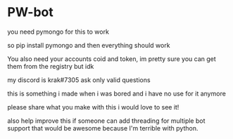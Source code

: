 # PW-bot

you need pymongo for this to work

so pip install pymongo and then everything should work

You also need your accounts coid and token, im pretty sure you can get them from the registry but idk

my discord is krak#7305 ask only valid questions

this is something i made when i was bored and i have no use for it anymore

please share what you make with this i would love to see it!

also help improve this if someone can add threading for multiple bot support that would be awesome because I'm terrible with python.
